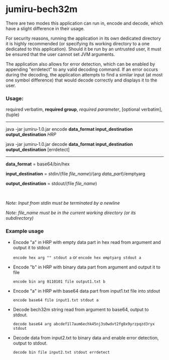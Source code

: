 # jumiru-bech32m

There are two modes this application can run in, encode and decode, which have a slight difference in their usage.

For security reasons, running the application in its own dedicated directory it is highly recommended (or specifying its working directory to a one dedicated to this application). Should it be run by an untrusted user, it must be ensured that the user cannot set JVM arguments.

The application also allows for error detection, which can be enabled by appending "errdetect" to any valid decoding command. If an error occurs during the decoding, the application attempts to find a similar input (at most one symbol difference) that would decode correctly and displays it to the user.  

### Usage:

required verbatim, **required group**, *required parameter*, [optional verbatim], (tuple)  

---

java -jar jumiru-1.0.jar encode **data_format input_destination output_destination** *HRP*

java -jar jumiru-1.0.jar decode **data_format input_destination output_destination** [errdetect]

---

**data_format** = base64/bin/hex

**input_destination** = stdin/(file *file_name*)/(arg *data_part*)/emptyarg

**output_destination** = stdout/(file *file_name*)

<br>

*Note: Input from stdin must  be terminated by a newline*

*Note: file_name must be in the current working directory (or its subdirectory)*

### Example usage

* Encode "a" in HRP with empty data part in hex read from argument and output it to stdout
  
  `encode hex arg "" stdout a` or `encode hex emptyarg stdout a`


* Encode "b" in HRP with binary data part from argument and output it to file

  `encode bin arg 0110101 file output1.txt b`


* Encode "a" in HRP with base64 data part from input1.txt file into stdout

  `encode base64 file input1.txt stdout a`


* Decode bech32m string read from argument to base64, output to stdout.
  
  `decode base64 arg abcdef1l7aum6echk45nj3s0wdvt2fg8x9yrzpqzd3ryx stdout`


* Decode data from input2.txt to binary data and enable error detection, output to stdout.

  `decode bin file input2.txt stdout errdetect`